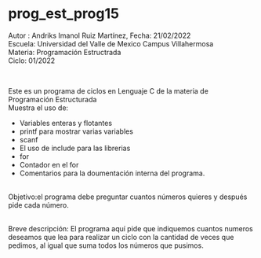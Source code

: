 # prog_est_prog15
Autor : Andriks Imanol Ruiz Martínez, Fecha: 21/02/2022 <br>
Escuela: Universidad del Valle de Mexico Campus Villahermosa <br>
Materia: Programación Estructrada <br>
Ciclo: 01/2022</p>
<br>
<p>Este es un programa de ciclos en Lenguaje C de la materia de Programación Estructurada<br>
Muestra el uso de:
  <ul>
    <li>Variables enteras y flotantes</li>
    <li>printf para mostrar varias variables</li>
    <li>scanf</li>
    <li>El uso de include para las librerias</li>
    <li>for</li>
    <li>Contador en el for</li>
    <li>Comentarios para la doumentación interna del programa.</li>
    </ul>
    </p>
<br>
Objetivo:el programa debe preguntar cuantos números quieres y después pide cada número.
<br>
<br>
<p>Breve descripción:
El programa aquí pide que indiquemos cuantos numeros deseamos que lea para realizar un ciclo con la cantidad de veces que pedimos, al igual que suma todos los números que pusimos.
<br>
</p>
